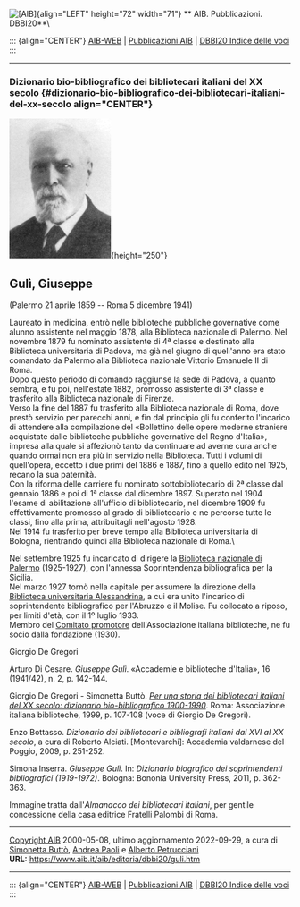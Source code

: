 ![\[AIB\]](/aib/wi/aibv72.gif){align="LEFT" height="72" width="71"}
** AIB. Pubblicazioni. DBBI20**\

::: {align="CENTER"}
[AIB-WEB](/) \| [Pubblicazioni AIB](/pubblicazioni/) \| [DBBI20 Indice
delle voci](dbbi20.htm)
:::

------------------------------------------------------------------------

### Dizionario bio-bibliografico dei bibliotecari italiani del XX secolo {#dizionario-bio-bibliografico-dei-bibliotecari-italiani-del-xx-secolo align="CENTER"}

![\[Ritratto\]](guli.jpg){height="250"}

## Gulì, Giuseppe

(Palermo 21 aprile 1859 -- Roma 5 dicembre 1941)

Laureato in medicina, entrò nelle biblioteche pubbliche governative come
alunno assistente nel maggio 1878, alla Biblioteca nazionale di Palermo.
Nel novembre 1879 fu nominato assistente di 4ª classe e destinato alla
Biblioteca universitaria di Padova, ma già nel giugno di quell\'anno era
stato comandato da Palermo alla Biblioteca nazionale Vittorio Emanuele
II di Roma.\
Dopo questo periodo di comando raggiunse la sede di Padova, a quanto
sembra, e fu poi, nell\'estate 1882, promosso assistente di 3ª classe e
trasferito alla Biblioteca nazionale di Firenze.\
Verso la fine del 1887 fu trasferito alla Biblioteca nazionale di Roma,
dove prestò servizio per parecchi anni, e fin dal principio gli fu
conferito l\'incarico di attendere alla compilazione del «Bollettino
delle opere moderne straniere acquistate dalle biblioteche pubbliche
governative del Regno d\'Italia», impresa alla quale si affezionò tanto
da continuare ad averne cura anche quando ormai non era più in servizio
nella Biblioteca. Tutti i volumi di quell\'opera, eccetto i due primi
del 1886 e 1887, fino a quello edito nel 1925, recano la sua paternità.\
Con la riforma delle carriere fu nominato sottobibliotecario di 2ª
classe dal gennaio 1886 e poi di 1ª classe dal dicembre 1897. Superato
nel 1904 l\'esame di abilitazione all\'ufficio di bibliotecario, nel
dicembre 1909 fu effettivamente promosso al grado di bibliotecario e ne
percorse tutte le classi, fino alla prima, attribuitagli nell\'agosto
1928.\
Nel 1914 fu trasferito per breve tempo alla Biblioteca universitaria di
Bologna, rientrando quindi alla Biblioteca nazionale di Roma.\

Nel settembre 1925 fu incaricato di dirigere la [Biblioteca nazionale di
Palermo](/aib/stor/teche/pa-cen.htm) (1925-1927), con l\'annessa
Soprintendenza bibliografica per la Sicilia.\
Nel marzo 1927 tornò nella capitale per assumere la direzione della
[Biblioteca universitaria Alessandrina](/aib/stor/teche/rm-uni.htm), a
cui era unito l\'incarico di soprintendente bibliografico per l\'Abruzzo
e il Molise. Fu collocato a riposo, per limiti d\'età, con il 1º luglio
1933.\
Membro del [Comitato promotore](/aib/stor/cariche30.htm)
dell\'Associazione italiana biblioteche, ne fu socio dalla fondazione
(1930).

Giorgio De Gregori

Arturo Di Cesare. *Giuseppe Gulì*. «Accademie e biblioteche d\'Italia»,
16 (1941/42), n. 2, p. 142-144.

Giorgio De Gregori - Simonetta Buttò. [*Per una storia dei bibliotecari
italiani del XX secolo: dizionario bio-bibliografico
1900-1990*](/aib/editoria/pub065.htm). Roma: Associazione italiana
biblioteche, 1999, p. 107-108 (voce di Giorgio De Gregori).

Enzo Bottasso. *Dizionario dei bibliotecari e bibliografi italiani dal
XVI al XX secolo*, a cura di Roberto Alciati. \[Montevarchi\]: Accademia
valdarnese del Poggio, 2009, p. 251-252.

Simona Inserra. *Giuseppe Gulì*. In: *Dizionario biografico dei
soprintendenti bibliografici (1919-1972)*. Bologna: Bononia University
Press, 2011, p. 362-363.

Immagine tratta dall\'*Almanacco dei bibliotecari italiani*, per gentile
concessione della casa editrice Fratelli Palombi di Roma.

------------------------------------------------------------------------

[Copyright AIB](/su-questo-sito/dichiarazione-di-copyright-aib-web/)
2000-05-08, ultimo aggiornamento 2022-09-29, a cura di [Simonetta
Buttò](/aib/redazione3.htm), [Andrea Paoli](/aib/redazione3.htm) e
[Alberto Petrucciani](/su-questo-sito/redazione-aib-web/)\
**URL:** https://www.aib.it/aib/editoria/dbbi20/guli.htm

------------------------------------------------------------------------

::: {align="CENTER"}
[AIB-WEB](/) \| [Pubblicazioni AIB](/pubblicazioni/) \| [DBBI20 Indice
delle voci](dbbi20.htm)
:::
